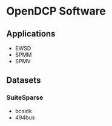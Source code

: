 # OpenDCP Software

## Applications
- EWSD
- SPMM
- SPMV

## Datasets
### SuiteSparse
- bcsstk
- 494bus
